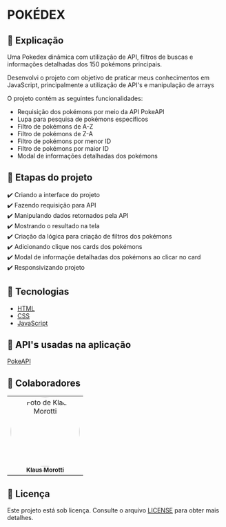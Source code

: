 # POKÉDEX

## 📄 Explicação

Uma Pokedex dinâmica com utilização de API, filtros de buscas e informações detalhadas dos 150 pokémons principais.

Desenvolvi o projeto com objetivo de praticar meus conhecimentos em JavaScript, principalmente a utilização de API's e manipulação de arrays

O projeto contém as seguintes funcionalidades:

* Requisição dos pokémons por meio da API PokeAPI
* Lupa para pesquisa de pokémons específicos
* Filtro de pokémons de A-Z
* Filtro de pokémons de Z-A
* Filtro de pokémons por menor ID
* Filtro de pokémons por maior ID
* Modal de informações detalhadas dos pokémons

## 🎯 Etapas do projeto

✔️ Criando a interface do projeto </br>
✔️ Fazendo requisição para API </br>
✔️ Manipulando dados retornados pela API </br>
✔️ Mostrando o resultado na tela </br>
✔️ Criação da lógica para criação de filtros dos pokémons </br>
✔️ Adicionando clique nos cards dos pokémons </br>
✔️ Modal de informaçõe detalhadas dos pokémons ao clicar no card </br>
✔️ Responsivizando projeto

## 🚀 Tecnologias
* <a href="https://developer.mozilla.org/pt-BR/docs/Web/HTML" target="_blank">HTML</a>
* <a href="https://developer.mozilla.org/pt-BR/docs/Web/CSS" target="_blank">CSS</a>
* <a href="https://developer.mozilla.org/pt-BR/docs/Web/JavaScript" target="_blank">JavaScript</a>

## 📡 API'𝘀 usadas na aplicação
<a href="https://pokeapi.co/" target="_blank">PokeAPI</a>

## 🤝 Colaboradores

<table>
  <tr>
    <td align="center">
      <a href="#">
        <img src="https://avatars.githubusercontent.com/u/84789400?v=4" width="160px;" height="160px" style="border-radius:50%" alt="Foto de Klaus Morotti"/><br>
        <sub>
          <b>Klaus Morotti</b>
        </sub>
      </a>
    </td>
  </tr>
</table>

## 📝 Licença

Este projeto está sob licença. Consulte o arquivo <a href="https://github.com/klausmorotti/projeto-pokedex/blob/master/LICENSE">LICENSE</a> para obter mais detalhes.
